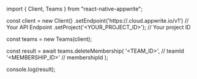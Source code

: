 import { Client, Teams } from "react-native-appwrite";

const client = new Client()
    .setEndpoint('https://<REGION>.cloud.appwrite.io/v1') // Your API Endpoint
    .setProject('<YOUR_PROJECT_ID>'); // Your project ID

const teams = new Teams(client);

const result = await teams.deleteMembership(
    '<TEAM_ID>', // teamId
    '<MEMBERSHIP_ID>' // membershipId
);

console.log(result);
